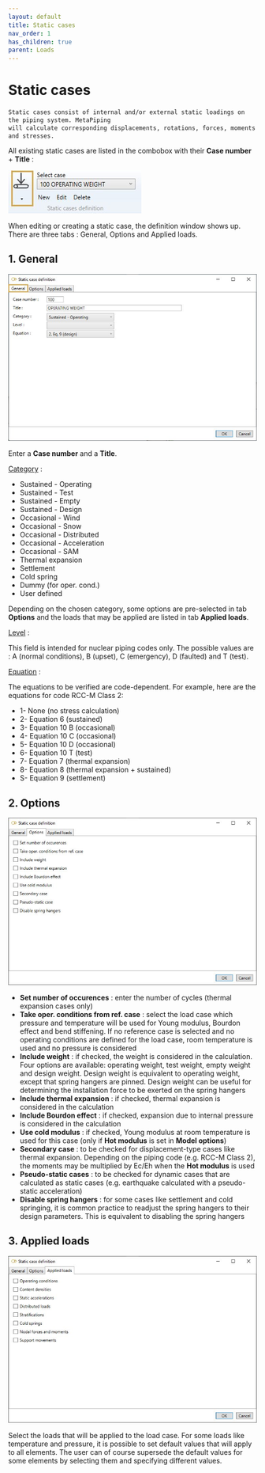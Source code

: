 ```yaml
---
layout: default
title: Static cases
nav_order: 1
has_children: true
parent: Loads
---
```


# Static cases

    Static cases consist of internal and/or external static loadings on the piping system. MetaPiping 
    will calculate corresponding displacements, rotations, forces, moments and stresses.


All existing static cases are listed in the combobox with their **Case number** + **Title** :

![Image](../../Images/Static1.jpg)

When editing or creating a static case, the definition window shows up. There are three tabs : General, Options and Applied loads.

## 1. General

![Image](../../Images/Static2.jpg)

Enter a **Case number** and a **Title**.

<ins>Category</ins> :

- Sustained - Operating
- Sustained - Test
- Sustained - Empty
- Sustained - Design
- Occasional - Wind
- Occasional - Snow
- Occasional - Distributed
- Occasional - Acceleration
- Occasional - SAM
- Thermal expansion
- Settlement
- Cold spring
- Dummy (for oper. cond.)
- User defined

Depending on the chosen category, some options are pre-selected in tab **Options** and the loads that may be applied are listed in tab **Applied loads**.


<ins>Level</ins> :

This field is intended for nuclear piping codes only. The possible values are : A (normal conditions), B (upset), C (emergency), D (faulted) and T (test). 

<ins>Equation</ins> :

The equations to be verified are code-dependent. For example, here are the equations for code RCC-M Class 2:

- 1- None (no stress calculation)
- 2- Equation 6 (sustained)
- 3- Equation 10 B (occasional)
- 4- Equation 10 C (occasional)
- 5- Equation 10 D (occasional)
- 6- Equation 10 T (test)
- 7- Equation 7 (thermal expansion)
- 8- Equation 8 (thermal expansion + sustained)
- S- Equation 9 (settlement)


## 2. Options

![Image](../../Images/Static56.jpg)

- **Set number of occurences** : enter the number of cycles (thermal expansion cases only)
- **Take oper. conditions from ref. case** : select the load case which pressure and temperature will be used for Young modulus, Bourdon effect and bend stiffening. If no reference case is selected and no operating conditions are defined for the load case, room temperature is used and no pressure is considered
- **Include weight** : if checked, the weight is considered in the calculation. Four options are available: operating weight, test weight, empty weight and design weight. Design weight is equivalent to operating weight, except that spring hangers are pinned. Design weight can be useful for determining the installation force to be exerted on the spring hangers
- **Include thermal expansion** : if checked, thermal expansion is considered in the calculation
- **Include Bourdon effect** : if checked, expansion due to internal pressure is considered in the calculation
- **Use cold modulus** : if checked, Young modulus at room temperature is used for this case (only if **Hot modulus** is set in **Model options**)
- **Secondary case** : to be checked for displacement-type cases like thermal expansion. Depending on the piping code (e.g. RCC-M Class 2), the moments may be multiplied by Ec/Eh when the **Hot modulus** is used
- **Pseudo-static cases** : to be checked for dynamic cases that are calculated as static cases (e.g. earthquake calculated with a pseudo-static acceleration)
- **Disable spring hangers** : for some cases like settlement and cold springing, it is common practice to readjust the spring hangers to their design parameters. This is equivalent to disabling the spring hangers


## 3. Applied loads

![Image](../../Images/Static57.jpg)

Select the loads that will be applied to the load case. For some loads like temperature and pressure, it is possible to set default values that will apply to all elements. The user can of course supersede the default values for some elements by selecting them and specifying different values.